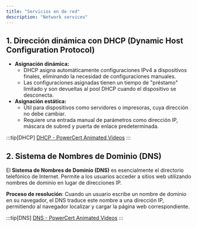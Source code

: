 ```yaml
---
title: "Servicios en de red"
description: "Network services"
---
```


## 1. Dirección dinámica con DHCP (Dynamic Host Configuration Protocol)
   - **Asignación dinámica:**  
     - DHCP asigna automáticamente configuraciones IPv4 a dispositivos finales, eliminando la necesidad de configuraciones manuales.  
     - Las configuraciones asignadas tienen un tiempo de "préstamo" limitado y son devueltas al pool DHCP cuando el dispositivo se desconecta.  
   - **Asignación estática:**  
     - Útil para dispositivos como servidores o impresoras, cuya dirección no debe cambiar.  
     - Requiere una entrada manual de parámetros como dirección IP, máscara de subred y puerta de enlace predeterminada.  

:::tip[DHCP]
[DHCP - PowerCert Animated Videos](https://www.youtube.com/watch?v=e6-TaH5bkjo)
:::

## 2. Sistema de Nombres de Dominio (DNS)

El **Sistema de Nombres de Dominio (DNS)** es esencialmente el directorio telefónico de Internet. Permite a los usuarios acceder a sitios web utilizando nombres de dominio en lugar de direcciones IP.

  **Proceso de resolución**: Cuando un usuario escribe un nombre de dominio en su navegador, el DNS traduce este nombre a una dirección IP, permitiendo al navegador localizar y cargar la página web correspondiente.

:::tip[DNS]
[DNS - PowerCert Animated Videos](https://www.youtube.com/watch?v=mpQZVYPuDGU)
:::